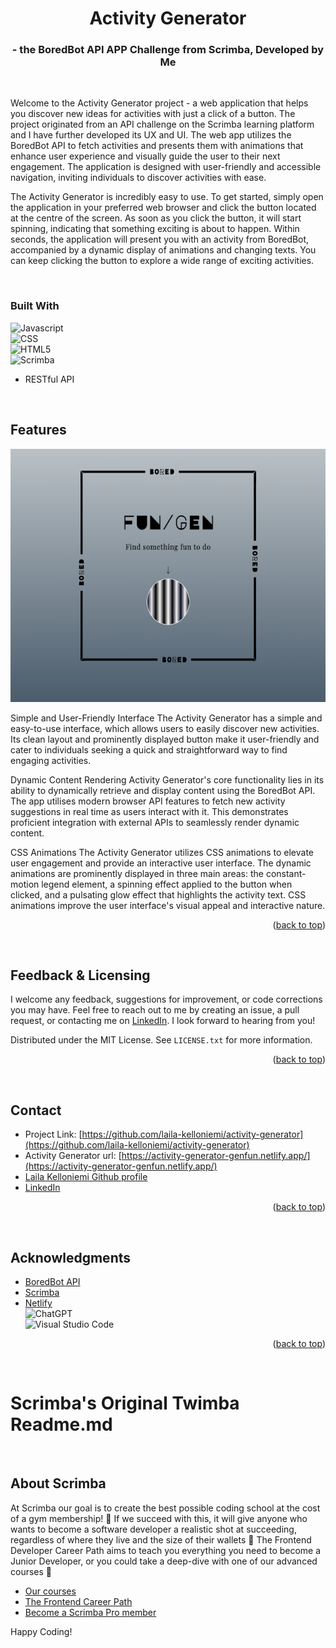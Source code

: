 <a id="readme-top"></a>


<!-- ABOUT THE PROJECT -->
<h1 align="center">Activity Generator</h1>
<h3 align="center">- the BoredBot API APP Challenge from Scrimba, Developed by Me</h3>

<p>&nbsp;</p>

Welcome to the Activity Generator project - a web application that helps you discover new ideas for activities with just a click of a button. The project originated from an API challenge on the Scrimba learning platform and I have further developed its UX and UI. The web app utilizes the BoredBot API to fetch activities and presents them with animations that enhance user experience and visually guide the user to their next engagement. The application is designed with user-friendly and accessible navigation, inviting individuals to discover activities with ease.

The Activity Generator is incredibly easy to use. To get started, simply open the application in your preferred web browser and click the button located at the centre of the screen. As soon as you click the button, it will start spinning, indicating that something exciting is about to happen. Within seconds, the application will present you with an activity from BoredBot, accompanied by a dynamic display of animations and changing texts. You can keep clicking the button to explore a wide range of exciting activities.
<p>&nbsp;</p>

### Built With


![Javascript](https://img.shields.io/badge/JavaScript-323330?style=for-the-badge&logo=javascript&logoColor=F7DF1)    
![CSS](https://img.shields.io/badge/CSS-239120?&style=for-the-badge&logo=css3&logoColor=white)    
![HTML5](https://img.shields.io/badge/HTML5-E34F26?style=for-the-badge&logo=html5&logoColor=white)    
![Scrimba](https://img.shields.io/badge/scrimba-2B283A?style=for-the-badge&logo=scrimba&logoColor=white)  
+ RESTful API

<p>&nbsp;</p>

## Features

<div align="center">
    <img src="images/Screenshot-Activity-Generator.png" alt="image of Activity Generator's landing page" width="600" height="405">
 </div>

Simple and User-Friendly Interface
The Activity Generator has a simple and easy-to-use interface, which allows users to easily discover new activities. Its clean layout and prominently displayed button make it user-friendly and cater to individuals seeking a quick and straightforward way to find engaging activities.

Dynamic Content Rendering
Activity Generator's core functionality lies in its ability to dynamically retrieve and display content using the BoredBot API. The app utilises modern browser API features to fetch new activity suggestions in real time as users interact with it. This demonstrates proficient integration with external APIs to seamlessly render dynamic content.

CSS Animations
The Activity Generator utilizes CSS animations to elevate user engagement and provide an interactive user interface. The dynamic animations are prominently displayed in three main areas: the constant-motion legend element, a spinning effect applied to the button when clicked, and a pulsating glow effect that highlights the activity text. CSS animations improve the user interface's visual appeal and interactive nature.


<p align="right">(<a href="#readme-top">back to top</a>)</p>
<p>&nbsp;</p>

## Feedback & Licensing

I welcome any feedback, suggestions for improvement, or code corrections you may have. Feel free to reach out to me by creating an issue, a pull request, or contacting me on [LinkedIn](https://www.linkedin.com/in/laila-kelloniemi). I look forward to hearing from you!

Distributed under the MIT License. See `LICENSE.txt` for more information.

<p align="right">(<a href="#readme-top">back to top</a>)</p>
<p>&nbsp;</p>

## Contact

+ Project Link: [https://github.com/laila-kelloniemi/activity-generator](https://github.com/laila-kelloniemi/activity-generator)  
+ Activity Generator url: [https://activity-generator-genfun.netlify.app/](https://activity-generator-genfun.netlify.app/)  
+ [Laila Kelloniemi Github profile](https://github.com/laila-kelloniemi)   
+ [LinkedIn](https://www.linkedin.com/in/laila-kelloniemi)   

<p align="right">(<a href="#readme-top">back to top</a>)</p>
<p>&nbsp;</p>

## Acknowledgments

+ [BoredBot API](https://www.boredapi.com/)
+ [Scrimba](https://scrimba.com/)  
+ [Netlify](https://www.netlify.com/)
  <br/>
  ![ChatGPT](https://img.shields.io/badge/chatGPT-74aa9c?style=for-the-badge&logo=openai&logoColor=white)
  <br/>
  ![Visual Studio Code](https://img.shields.io/badge/Visual%20Studio%20Code-0078d7.svg?style=for-the-badge&logo=visual-studio-code&logoColor=white)

<p align="right">(<a href="#readme-top">back to top</a>)</p>
<p>&nbsp;</p>

# Scrimba's Original Twimba Readme.md
<p>&nbsp;</p>

## About Scrimba

At Scrimba our goal is to create the best possible coding school at the cost of a gym membership! 💜
If we succeed with this, it will give anyone who wants to become a software developer a realistic shot at succeeding, regardless of where they live and the size of their wallets 🎉
The Frontend Developer Career Path aims to teach you everything you need to become a Junior Developer, or you could take a deep-dive with one of our advanced courses 🚀

- [Our courses](https://scrimba.com/allcourses)
- [The Frontend Career Path](https://scrimba.com/learn/frontend)
- [Become a Scrimba Pro member](https://scrimba.com/pricing)

Happy Coding!
